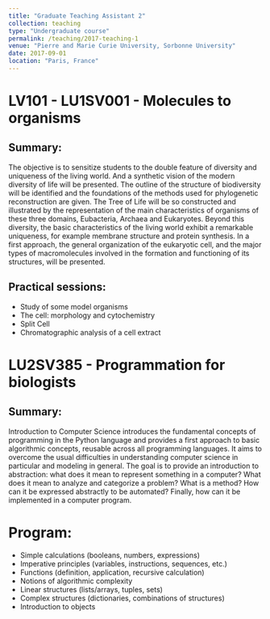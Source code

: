 ```yaml
---
title: "Graduate Teaching Assistant 2"
collection: teaching
type: "Undergraduate course"
permalink: /teaching/2017-teaching-1
venue: "Pierre and Marie Curie University, Sorbonne University"
date: 2017-09-01
location: "Paris, France"
---
```


# LV101 - LU1SV001 -  Molecules to organisms

## Summary:
 
The objective is to sensitize students to the double feature of diversity and uniqueness of the living world. And a synthetic vision of the modern diversity of life will be presented. The outline of the structure of biodiversity will be identified and the foundations of the methods used for phylogenetic reconstruction are given. The Tree of Life will be so constructed and illustrated by the representation of the main characteristics of organisms of these three domains, Eubacteria, Archaea and Eukaryotes. Beyond this diversity, the basic characteristics of the living world exhibit a remarkable uniqueness, for example membrane structure and protein synthesis. In a first approach, the general organization of the eukaryotic cell, and the major types of macromolecules involved in the formation and functioning of its structures, will be presented.
 
## Practical sessions:

- Study of some model organisms
- The cell: morphology and cytochemistry
- Split Cell
- Chromatographic analysis of a cell extract

# LU2SV385 - Programmation for biologists

## Summary:

Introduction to Computer Science introduces the fundamental concepts of programming in the Python language and provides a first approach to basic algorithmic concepts, reusable across all programming languages. It aims to overcome the usual difficulties in understanding computer science in particular and modeling in general. The goal is to provide an introduction to abstraction: what does it mean to represent something in a computer? What does it mean to analyze and categorize a problem? What is a method? How can it be expressed abstractly to be automated? Finally, how can it be implemented in a computer program.

# Program: 

- Simple calculations (booleans, numbers, expressions)
- Imperative principles (variables, instructions, sequences, etc.)
- Functions (definition, application, recursive calculation)
- Notions of algorithmic complexity
- Linear structures (lists/arrays, tuples, sets)
- Complex structures (dictionaries, combinations of structures)
- Introduction to objects